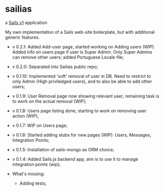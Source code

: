# sailias
a [Sails v1](https://sailsjs.com) application

My own implementation of a Sails web-site boilerplate, but with additional generic features.  

* v 0.2.1:  Added Add-user page, started working on Adding users (WIP). Added info on users page if user is Super Admin. Only Super Admins can remove other users; added Portuguese Locale file;  
* v 0.2.0:  Separated into Sailias public repo;  
* v 0.1.10: Implemented 'soft' removal of user in DB. Need to restrict to only Admin (High priviledged users), and to also be able to add other users;  
* v 0.1.9:  User Removal page now showing relevant user, remaining task is to work on the actual removal (WIP);  
* v 0.1.8:  Users page listing done, starting to work on removing user action (WIP);  
* v 0.1.7:  WIP on Users page;  
* v 0.1.6:  Started adding stubs for new pages (WIP): Users, Messages, Integration Points;  
* v 0.1.5:  Installation of sails-mongo as ORM choice;  
* v 0.1.4:  Added Sails.js backend app, aim is to use it to manage integration points (wip);  

* What's missing:
  - Adding tests;
